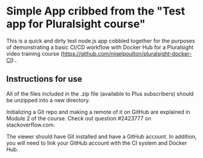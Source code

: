 # Simple App cribbed from the "Test app for Pluralsight course"

This is a quick and dirty test node.js app cobbled together for the purposes of demonstrating a basic CI/CD workflow with Docker Hub for a Pluralsight video training course (https://github.com/nigelpoulton/pluralsight-docker-CI)..

## Instructions for use

All of the files included in the .zip file (available to Plus subscribers) should be unzipped into a new directory.

Initializing a Git repo and making a remote of it on GitHub are explained in Module 2 of the course. Check out question #2423777 on stackoverflow.com.

The viewer should have Git installed and have a GitHub account. In addition, you will need to link your GitHub account with the CI system and Docker Hub.

